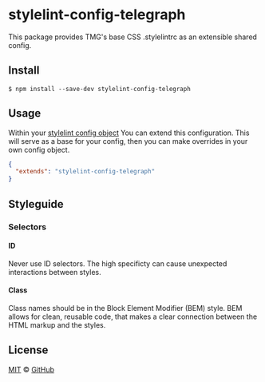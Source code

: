 # stylelint-config-telegraph

This package provides TMG's base CSS .stylelintrc as an extensible shared config.

## Install

```
$ npm install --save-dev stylelint-config-telegraph
```

## Usage

Within your [stylelint config object](http://stylelint.io/user-guide/configuration/#extends) You can extend this configuration. This will serve as a base for your config, then you can make overrides in your own config object.

```json
{
  "extends": "stylelint-config-telegraph"
}
```

## Styleguide

### Selectors

#### ID

Never use ID selectors. The high specificty can cause unexpected interactions between styles.

#### Class

Class names should be in the Block Element Modifier (BEM) style. BEM allows for clean, reusable code, that makes a clear connection between the HTML markup and the styles.


## License

[MIT](./LICENSE) &copy; [GitHub](https://github.com/)
